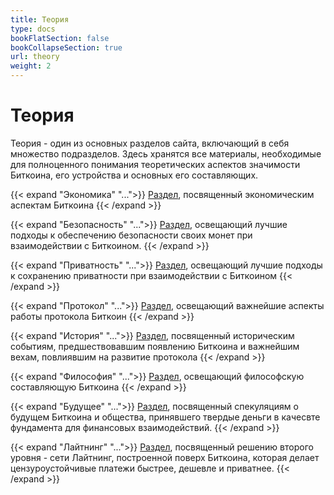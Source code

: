 ```yaml
---
title: Теория
type: docs
bookFlatSection: false
bookCollapseSection: true
url: theory
weight: 2
---
```


# Теория

Теория - один из основных разделов сайта, включающий в себя множество подразделов. Здесь хранятся все материалы, необходимые для полноценного понимания теоретических аспектов значимости Биткоина, его устройства и основных его составляющих.

{{< expand "Экономика" "...">}}
[Раздел](/economics/), посвященный экономическим аспектам Биткоина
{{< /expand >}}

{{< expand "Безопасность" "...">}}
[Раздел](/security/), освещающий лучшие подходы к обеспечению безопасности своих монет при взаимодействии с Биткоином.
{{< /expand >}}

{{< expand "Приватность" "...">}}
[Раздел](/privacy/), освещающий лучшие подходы к сохранению приватности при взаимодействии с Биткоином
{{< /expand >}}

{{< expand "Протокол" "...">}}
[Раздел](/protocol/), освещающий важнейшие аспекты работы протокола Биткоин
{{< /expand >}}

{{< expand "История" "...">}}
[Раздел](/history/), посвященный историческим событиям, предшествовавшим появлению Биткоина  и важнейшим вехам, повлиявшим на развитие протокола
{{< /expand >}}

{{< expand "Философия" "...">}}
[Раздел](/philosophy/), освещающий философскую составляющую Биткоина
{{< /expand >}}

{{< expand "Будущее" "...">}}
[Раздел](/future/), посвященный спекуляциям о будущем Биткоина и общества, принявшего твердые деньги в качесвте фундамента для финансовых взаимодействий.
{{< /expand >}}

{{< expand "Лайтнинг" "...">}}
[Раздел](/lightning/), посвященный решению второго уровня - сети Лайтнинг, построенной поверх Биткоина, которая делает цензуроустойчивые платежи быстрее, дешевле и приватнее.
{{< /expand >}}